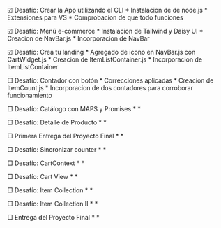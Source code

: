 ☑ Desafío: Crear la App utilizando el CLI 
    * Instalacion de de node.js
    * Extensiones para VS
    * Comprobacion de que todo funciones

☑ Desafío: Menú e-commerce
    * Instalacion de Tailwind y Daisy UI
    * Creacion de NavBar.js
    * Incorporacion de NavBar

☑ Desafío: Crea tu landing
    * Agregado de icono en NavBar.js con CartWidget.js
    * Creacion de ItemListContainer.js
    * Incorporacion de ItemListContainer

□ Desafío: Contador con botón
    * Correcciones aplicadas
    * Creacion de ItemCount.js
    * Incorporacion de dos contadores para corroborar funcionamiento

□ Desafío: Catálogo con MAPS y Promises
    *
    *

□ Desafío: Detalle de Producto
    *
    *

□ Primera Entrega del Proyecto Final
    *
    *

□ Desafío: Sincronizar counter
    *
    *

□ Desafío: CartContext
    *
    *

□ Desafío: Cart View
    *
    *

□ Desafío: Item Collection
    *
    *

□ Desafío: Item Collection II
    *
    *

□ Entrega del Proyecto Final
    *
    *
